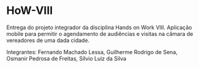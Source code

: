 # HoW-VIII
Entrega do projeto integrador da disciplina Hands on Work VIII.
Aplicação mobile para permitir o agendamento de audiências e visitas na câmara de vereadores de uma dada cidade.

Integrantes:
Fernando Machado Lessa, 
Guilherme Rodrigo de Sena, 
Osmanir Pedrosa de Freitas, 
Sílvio Luiz da Silva
